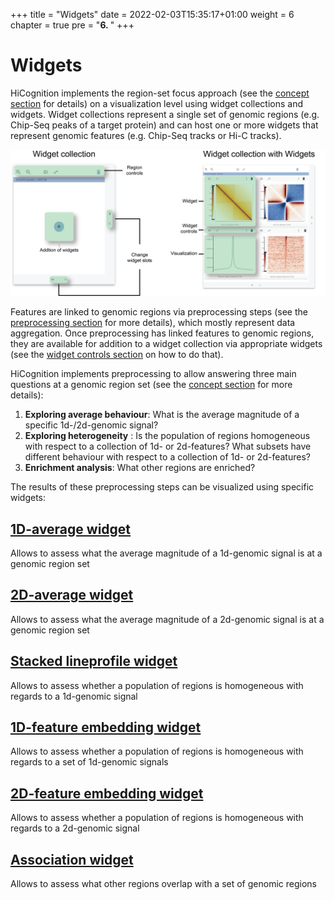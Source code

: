 +++
title = "Widgets"
date = 2022-02-03T15:35:17+01:00
weight = 6
chapter = true
pre = "<b>6. </b>"
+++

# Widgets

HiCognition implements the region-set focus approach (see the [concept section](/docs/concept/region_set_focus/) for details) on a visualization level using widget collections and widgets. Widget collections represent a single set of genomic regions (e.g. Chip-Seq peaks of a target protein) and can host one or more widgets that represent genomic features (e.g. Chip-Seq tracks or Hi-C tracks).

![Widget concept](/docs/Widget_concept.png)

Features are linked to genomic regions via preprocessing steps (see the [preprocessing section](/docs/preprocessing/) for more details), which mostly represent data aggregation. Once preprocessing has linked features to genomic regions, they are available for addition to a widget collection via appropriate widgets (see the [widget controls section](/docs/widgets/widget_controls) on how to do that).

HiCognition implements preprocessing to allow answering three main questions at a genomic region set (see the [concept section](/docs/concept/region_set_focus/) for more details):

1. __Exploring average behaviour__: What is the average magnitude of a specific 1d-/2d-genomic signal?
2. __Exploring heterogeneity__ : Is the population of regions homogeneous with respect to a collection of 1d- or 2d-features? What subsets have different behaviour with respect to a collection of 1d- or 2d-features?
3. __Enrichment analysis__: What other regions are enriched? 

The results of these preprocessing steps can be visualized using specific widgets:

## [1D-average widget](/docs/widgets/lineprofile/)

Allows to assess what the average magnitude of a 1d-genomic signal is at a genomic region set

## [2D-average widget](/docs/widgets/2d_average/)

Allows to assess what the average magnitude of a 2d-genomic signal is at a genomic region set

## [Stacked lineprofile widget](/docs/widgets/stackup/)

Allows to assess whether a population of regions is homogeneous with regards to a 1d-genomic signal 

## [1D-feature embedding widget](/docs/widgets/1d_feature_embedding/)

Allows to assess whether a population of regions is homogeneous with regards to a set of 1d-genomic signals 

## [2D-feature embedding widget](/docs/widgets/2d_feature_embedding/)

Allows to assess whether a population of regions is homogeneous with regards to a 2d-genomic signal 

## [Association widget](/docs/widgets/association/)

Allows to assess what other regions overlap with a set of genomic regions 
